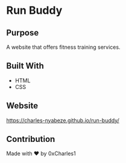 # Run Buddy

## Purpose
A website that offers fitness training services.

## Built With
* HTML
* CSS

## Website
https://charles-nyabeze.github.io/run-buddy/

## Contribution
Made with ❤️ by 0xCharles1